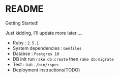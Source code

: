 # README

Getting Started!

Just kidding, I'll update more later.....

* Ruby : `2.5.1`
* System dependencies : `Gemfiles`
* Databse : `Postgres 10`
* DB init run `rake db:create` then `rake db:migrate`
* Test : run `./bin/rspec`
* Deployment instructions(TODO)
